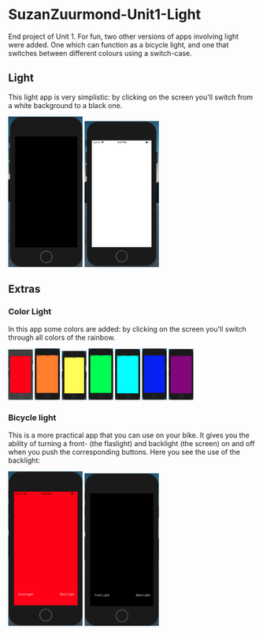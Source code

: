 # SuzanZuurmond-Unit1-Light
End project of Unit 1. For fun, two other versions of apps involving light were added. One which can function as a bicycle light, and one that switches between different colours using a switch-case.

## Light
This light app is very simplistic: by clicking on the screen you'll switch from a white background to a black one.

<img src="doc/blackscreen.png" width="30%" title="Black Screen"> <img src="doc/whitescreen.png" width="30%" title="White Screen">

## Extras
### Color Light
In this app some colors are added: by clicking on the screen you'll switch through all colors of the rainbow.

<img src="doc/redscreen.png" width="10%" title="Red Screen"> <img src="doc/orangescreen.png" width="10%" title="Orange Screen"> <img src="doc/yellowscreen.png" width="10%" title="Yellow Screen"> <img src="doc/greenscreen.png" width="10%" height="20%" title="Green Screen"> <img src="doc/cyanscreen.png" width="10%" title="Cyan Screen"> <img src="doc/bluescreen.png" width="10%" title="Blue Screen"> <img src="doc/purplescreen.png" width="10%" title="Purple Screen">

### Bicycle light
This is a more practical app that you can use on your bike. It gives you the ability of turning a front- (the flaslight) and backlight (the screen) on and off when you push the corresponding buttons. Here you see the use of the backlight:

<img src="doc/backlighton.png" width="30%" title="Backlight On"> <img src="doc/backlightoff.png" width="30%" title="Backlight off">
